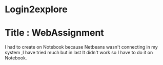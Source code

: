 # Login2explore
# Title : WebAssignment

I had to create on Notebook because Netbeans wasn't connecting in my system ,I have tried much but in last It didn't  work so I have to do it on Notebook.
